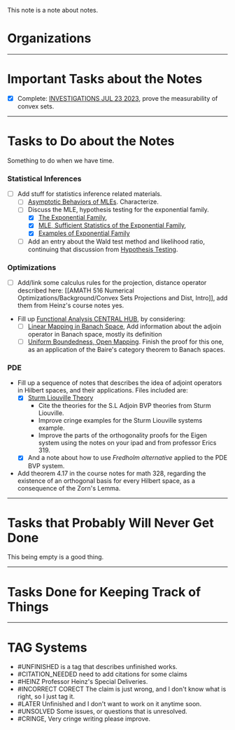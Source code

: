 
This note is a note about notes. 

# **Organizations**

---
# **Important Tasks about the Notes**

- [x] Complete: [INVESTIGATIONS JUL 23 2023](MATH%20---%20Unexplored/NOTES/INVESTIGATIONS%20JUL%2023%202023.md), prove the measurability of convex sets. 

---
# **Tasks to Do about the Notes**

Something to do when we have time. 
### **Statistical Inferences**
- [ ] Add stuff for statistics inference related materials. 
	- [ ] [Asymptotic Behaviors of MLEs](STATS%20501%20Statistics%20for%20Mathematicians/Asymptotic%20Behaviors%20of%20MLEs.md). Characterize. 
	- [ ] Discuss the MLE, hypothesis testing for the exponential family. 
		- [x] [The Exponential Family](STATS%20501%20Statistics%20for%20Mathematicians/The%20Exponential%20Family.md), 
		- [x] [MLE, Sufficient Statistics of the Exponential Family](STATS%20501%20Statistics%20for%20Mathematicians/MLE,%20Sufficient%20Statistics%20of%20the%20Exponential%20Family.md), 
		- [x] [Examples of Exponential Family](STATS%20501%20Statistics%20for%20Mathematicians/Examples%20of%20Exponential%20Family.md) 
	- [ ] Add an entry about the Wald test method and likelihood ratio, continuing that discussion from [Hypothesis Testing](STATS%20501%20Statistics%20for%20Mathematicians/Hypothesis%20Testing.md). 

### **Optimizations**
- [ ] Add/link some calculus rules for the projection, distance operator described here: [[AMATH 516 Numerical Optimizations/Background/Convex Sets Projections and Dist, Intro]], add them from Heinz's course notes yes. 
- Fill up [Functional Analysis CENTRAL HUB](MATH%20601%20Functional%20Analysis,%20Measure%20Theory/Functional%20Analysis%20CENTRAL%20HUB.md), by considering: 
	- [ ] [Linear Mapping in Banach Space](MATH%20601%20Functional%20Analysis,%20Measure%20Theory/Linear%20Mapping%20in%20Banach%20Space.md), Add information about the adjoin operator in Banach space, mostly its definition
	- [ ] [Uniform Boundedness, Open Mapping](MATH%20601%20Functional%20Analysis,%20Measure%20Theory/Uniform%20Boundedness,%20Open%20Mapping.md). Finish the proof for this one, as an application of the Baire's category theorem to Banach spaces. 

### PDE
- Fill up a sequence of notes that describes the idea of adjoint operators in Hilbert spaces, and their applications. Files included are: 
	- [x] [Sturm Liouville Theory](AMATH%20503%20Intro%20to%20Partial%20Differential%20Equations/Sturm%20Liouville%20Theory.md)
		- Cite the theories for the S.L Adjoin BVP theories from Sturm Liouville. 
		- Improve cringe examples for the Sturm Liouville systems example. 
		- Improve the parts of the orthogonality proofs for the Eigen system using the notes on your ipad and from professor Erics 319. 
	- [x] And a note about how to use *Fredholm alternative* applied to the PDE BVP system. 
- Add theorem 4.17 in the course notes for math 328, regarding the existence of an orthogonal basis for every Hilbert space, as a consequence of the Zorn's Lemma. 

---
# **Tasks that Probably Will Never Get Done**

This being empty is a good thing. 

---
# **Tasks Done for Keeping Track of Things**


---
# **TAG Systems**

- #UNFINISHED is a tag that describes unfinished works. 
- #CITATION_NEEDED need to add citations for some claims 
- #HEINZ Professor Heinz's Special Deliveries. 
- #INCORRECT  CORECT The claim is just wrong, and I don't know what is right, so I just tag it. 
- #LATER Unfinished and I don't want to work on it anytime soon. 
- #UNSOLVED Some issues, or questions that is unresolved. 
- #CRINGE, Very cringe writing please improve. 